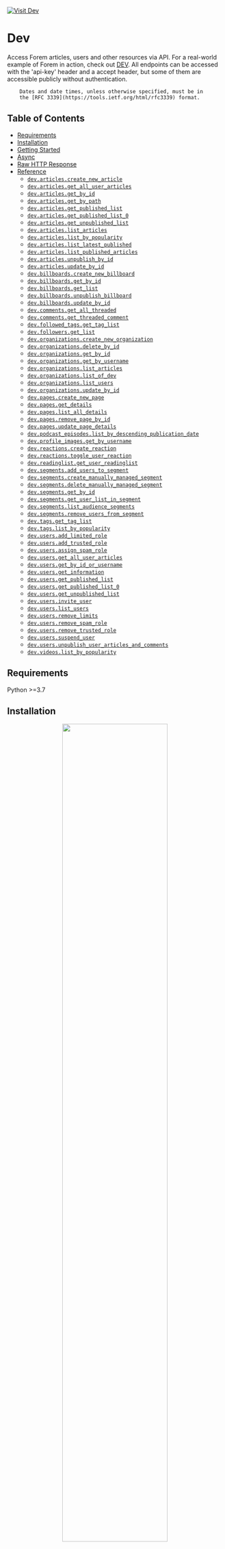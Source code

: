 <div align="left">

[![Visit Dev](./header.png)](https://dev.to)

# Dev<a id="dev"></a>

Access Forem articles, users and other resources via API.
        For a real-world example of Forem in action, check out [DEV](https://www.dev.to).
        All endpoints can be accessed with the 'api-key' header and a accept header, but
        some of them are accessible publicly without authentication.

        Dates and date times, unless otherwise specified, must be in
        the [RFC 3339](https://tools.ietf.org/html/rfc3339) format.


</div>

## Table of Contents<a id="table-of-contents"></a>

<!-- toc -->

- [Requirements](#requirements)
- [Installation](#installation)
- [Getting Started](#getting-started)
- [Async](#async)
- [Raw HTTP Response](#raw-http-response)
- [Reference](#reference)
  * [`dev.articles.create_new_article`](#devarticlescreate_new_article)
  * [`dev.articles.get_all_user_articles`](#devarticlesget_all_user_articles)
  * [`dev.articles.get_by_id`](#devarticlesget_by_id)
  * [`dev.articles.get_by_path`](#devarticlesget_by_path)
  * [`dev.articles.get_published_list`](#devarticlesget_published_list)
  * [`dev.articles.get_published_list_0`](#devarticlesget_published_list_0)
  * [`dev.articles.get_unpublished_list`](#devarticlesget_unpublished_list)
  * [`dev.articles.list_articles`](#devarticleslist_articles)
  * [`dev.articles.list_by_popularity`](#devarticleslist_by_popularity)
  * [`dev.articles.list_latest_published`](#devarticleslist_latest_published)
  * [`dev.articles.list_published_articles`](#devarticleslist_published_articles)
  * [`dev.articles.unpublish_by_id`](#devarticlesunpublish_by_id)
  * [`dev.articles.update_by_id`](#devarticlesupdate_by_id)
  * [`dev.billboards.create_new_billboard`](#devbillboardscreate_new_billboard)
  * [`dev.billboards.get_by_id`](#devbillboardsget_by_id)
  * [`dev.billboards.get_list`](#devbillboardsget_list)
  * [`dev.billboards.unpublish_billboard`](#devbillboardsunpublish_billboard)
  * [`dev.billboards.update_by_id`](#devbillboardsupdate_by_id)
  * [`dev.comments.get_all_threaded`](#devcommentsget_all_threaded)
  * [`dev.comments.get_threaded_comment`](#devcommentsget_threaded_comment)
  * [`dev.followed_tags.get_tag_list`](#devfollowed_tagsget_tag_list)
  * [`dev.followers.get_list`](#devfollowersget_list)
  * [`dev.organizations.create_new_organization`](#devorganizationscreate_new_organization)
  * [`dev.organizations.delete_by_id`](#devorganizationsdelete_by_id)
  * [`dev.organizations.get_by_id`](#devorganizationsget_by_id)
  * [`dev.organizations.get_by_username`](#devorganizationsget_by_username)
  * [`dev.organizations.list_articles`](#devorganizationslist_articles)
  * [`dev.organizations.list_of_dev`](#devorganizationslist_of_dev)
  * [`dev.organizations.list_users`](#devorganizationslist_users)
  * [`dev.organizations.update_by_id`](#devorganizationsupdate_by_id)
  * [`dev.pages.create_new_page`](#devpagescreate_new_page)
  * [`dev.pages.get_details`](#devpagesget_details)
  * [`dev.pages.list_all_details`](#devpageslist_all_details)
  * [`dev.pages.remove_page_by_id`](#devpagesremove_page_by_id)
  * [`dev.pages.update_page_details`](#devpagesupdate_page_details)
  * [`dev.podcast_episodes.list_by_descending_publication_date`](#devpodcast_episodeslist_by_descending_publication_date)
  * [`dev.profile_images.get_by_username`](#devprofile_imagesget_by_username)
  * [`dev.reactions.create_reaction`](#devreactionscreate_reaction)
  * [`dev.reactions.toggle_user_reaction`](#devreactionstoggle_user_reaction)
  * [`dev.readinglist.get_user_readinglist`](#devreadinglistget_user_readinglist)
  * [`dev.segments.add_users_to_segment`](#devsegmentsadd_users_to_segment)
  * [`dev.segments.create_manually_managed_segment`](#devsegmentscreate_manually_managed_segment)
  * [`dev.segments.delete_manually_managed_segment`](#devsegmentsdelete_manually_managed_segment)
  * [`dev.segments.get_by_id`](#devsegmentsget_by_id)
  * [`dev.segments.get_user_list_in_segment`](#devsegmentsget_user_list_in_segment)
  * [`dev.segments.list_audience_segments`](#devsegmentslist_audience_segments)
  * [`dev.segments.remove_users_from_segment`](#devsegmentsremove_users_from_segment)
  * [`dev.tags.get_tag_list`](#devtagsget_tag_list)
  * [`dev.tags.list_by_popularity`](#devtagslist_by_popularity)
  * [`dev.users.add_limited_role`](#devusersadd_limited_role)
  * [`dev.users.add_trusted_role`](#devusersadd_trusted_role)
  * [`dev.users.assign_spam_role`](#devusersassign_spam_role)
  * [`dev.users.get_all_user_articles`](#devusersget_all_user_articles)
  * [`dev.users.get_by_id_or_username`](#devusersget_by_id_or_username)
  * [`dev.users.get_information`](#devusersget_information)
  * [`dev.users.get_published_list`](#devusersget_published_list)
  * [`dev.users.get_published_list_0`](#devusersget_published_list_0)
  * [`dev.users.get_unpublished_list`](#devusersget_unpublished_list)
  * [`dev.users.invite_user`](#devusersinvite_user)
  * [`dev.users.list_users`](#devuserslist_users)
  * [`dev.users.remove_limits`](#devusersremove_limits)
  * [`dev.users.remove_spam_role`](#devusersremove_spam_role)
  * [`dev.users.remove_trusted_role`](#devusersremove_trusted_role)
  * [`dev.users.suspend_user`](#devuserssuspend_user)
  * [`dev.users.unpublish_user_articles_and_comments`](#devusersunpublish_user_articles_and_comments)
  * [`dev.videos.list_by_popularity`](#devvideoslist_by_popularity)

<!-- tocstop -->

## Requirements<a id="requirements"></a>

Python >=3.7

## Installation<a id="installation"></a>
<div align="center">
  <a href="https://konfigthis.com/sdk-sign-up?company=DEV&language=Python">
    <img src="https://raw.githubusercontent.com/konfig-dev/brand-assets/HEAD/cta-images/python-cta.png" width="70%">
  </a>
</div>

## Getting Started<a id="getting-started"></a>

```python
from pprint import pprint
from dev_python_sdk import Dev, ApiException

dev = Dev(
    api_key="YOUR_API_KEY",
)

try:
    # Publish article
    create_new_article_response = dev.articles.create_new_article(
        article={
            "published": False,
        },
    )
    print(create_new_article_response)
except ApiException as e:
    print("Exception when calling ArticlesApi.create_new_article: %s\n" % e)
    pprint(e.body)
    if e.status == 422:
        pprint(e.body["error"])
        pprint(e.body["status"])
    if e.status == 401:
        pprint(e.body["error"])
        pprint(e.body["status"])
    pprint(e.headers)
    pprint(e.status)
    pprint(e.reason)
    pprint(e.round_trip_time)
```

## Async<a id="async"></a>

`async` support is available by prepending `a` to any method.

```python
import asyncio
from pprint import pprint
from dev_python_sdk import Dev, ApiException

dev = Dev(
    api_key="YOUR_API_KEY",
)


async def main():
    try:
        # Publish article
        create_new_article_response = await dev.articles.acreate_new_article(
            article={
                "published": False,
            },
        )
        print(create_new_article_response)
    except ApiException as e:
        print("Exception when calling ArticlesApi.create_new_article: %s\n" % e)
        pprint(e.body)
        if e.status == 422:
            pprint(e.body["error"])
            pprint(e.body["status"])
        if e.status == 401:
            pprint(e.body["error"])
            pprint(e.body["status"])
        pprint(e.headers)
        pprint(e.status)
        pprint(e.reason)
        pprint(e.round_trip_time)


asyncio.run(main())
```

## Raw HTTP Response<a id="raw-http-response"></a>

To access raw HTTP response values, use the `.raw` namespace.

```python
from pprint import pprint
from dev_python_sdk import Dev, ApiException

dev = Dev(
    api_key="YOUR_API_KEY",
)

try:
    # Publish article
    create_new_article_response = dev.articles.raw.create_new_article(
        article={
            "published": False,
        },
    )
    pprint(create_new_article_response.body)
    pprint(create_new_article_response.body["tags"])
    pprint(create_new_article_response.body["title"])
    pprint(create_new_article_response.body["description"])
    pprint(create_new_article_response.body["type_of"])
    pprint(create_new_article_response.body["id"])
    pprint(create_new_article_response.body["readable_publish_date"])
    pprint(create_new_article_response.body["slug"])
    pprint(create_new_article_response.body["path"])
    pprint(create_new_article_response.body["url"])
    pprint(create_new_article_response.body["comments_count"])
    pprint(create_new_article_response.body["public_reactions_count"])
    pprint(create_new_article_response.body["collection_id"])
    pprint(create_new_article_response.body["published_timestamp"])
    pprint(create_new_article_response.body["positive_reactions_count"])
    pprint(create_new_article_response.body["cover_image"])
    pprint(create_new_article_response.body["social_image"])
    pprint(create_new_article_response.body["canonical_url"])
    pprint(create_new_article_response.body["created_at"])
    pprint(create_new_article_response.body["edited_at"])
    pprint(create_new_article_response.body["crossposted_at"])
    pprint(create_new_article_response.body["published_at"])
    pprint(create_new_article_response.body["last_comment_at"])
    pprint(create_new_article_response.body["reading_time_minutes"])
    pprint(create_new_article_response.body["tag_list"])
    pprint(create_new_article_response.body["body_html"])
    pprint(create_new_article_response.body["body_markdown"])
    pprint(create_new_article_response.body["user"])
    pprint(create_new_article_response.headers)
    pprint(create_new_article_response.status)
    pprint(create_new_article_response.round_trip_time)
except ApiException as e:
    print("Exception when calling ArticlesApi.create_new_article: %s\n" % e)
    pprint(e.body)
    if e.status == 422:
        pprint(e.body["error"])
        pprint(e.body["status"])
    if e.status == 401:
        pprint(e.body["error"])
        pprint(e.body["status"])
    pprint(e.headers)
    pprint(e.status)
    pprint(e.reason)
    pprint(e.round_trip_time)
```


## Reference<a id="reference"></a>
### `dev.articles.create_new_article`<a id="devarticlescreate_new_article"></a>

This endpoint allows the client to create a new article.

"Articles" are all the posts that users create on DEV that typically show up in the feed. They can be a blog post, a discussion question, a help thread etc. but is referred to as article within the code.

#### 🛠️ Usage<a id="🛠️-usage"></a>

```python
create_new_article_response = dev.articles.create_new_article(
    article={
        "published": False,
    },
)
```

#### ⚙️ Parameters<a id="⚙️-parameters"></a>

##### article: [`ArticleArticle`](./dev_python_sdk/type/article_article.py)<a id="article-articlearticledev_python_sdktypearticle_articlepy"></a>


#### ⚙️ Request Body<a id="⚙️-request-body"></a>

[`Article`](./dev_python_sdk/type/article.py)
#### 🔄 Return<a id="🔄-return"></a>

[`ArticlesCreateNewArticleResponse`](./dev_python_sdk/pydantic/articles_create_new_article_response.py)

#### 🌐 Endpoint<a id="🌐-endpoint"></a>

`/api/articles` `post`

[🔙 **Back to Table of Contents**](#table-of-contents)

---

### `dev.articles.get_all_user_articles`<a id="devarticlesget_all_user_articles"></a>

This endpoint allows the client to retrieve a list of all articles on behalf of an authenticated user.

"Articles" are all the posts that users create on DEV that typically show up in the feed. They can be a blog post, a discussion question, a help thread etc. but is referred to as article within the code.

It will return both published and unpublished articles with pagination.

Unpublished articles will be at the top of the list in reverse chronological creation order. Published articles will follow in reverse chronological publication order.

By default a page will contain 30 articles.

#### 🛠️ Usage<a id="🛠️-usage"></a>

```python
get_all_user_articles_response = dev.articles.get_all_user_articles(
    page=1,
    per_page=30,
)
```

#### ⚙️ Parameters<a id="⚙️-parameters"></a>

##### page: `int`<a id="page-int"></a>

Pagination page

##### per_page: `int`<a id="per_page-int"></a>

Page size (the number of items to return per page). The default maximum value can be overridden by \"API_PER_PAGE_MAX\" environment variable.

#### 🔄 Return<a id="🔄-return"></a>

[`ArticlesGetAllUserArticlesResponse`](./dev_python_sdk/pydantic/articles_get_all_user_articles_response.py)

#### 🌐 Endpoint<a id="🌐-endpoint"></a>

`/api/articles/me/all` `get`

[🔙 **Back to Table of Contents**](#table-of-contents)

---

### `dev.articles.get_by_id`<a id="devarticlesget_by_id"></a>

This endpoint allows the client to retrieve a single published article given its `id`.

#### 🛠️ Usage<a id="🛠️-usage"></a>

```python
get_by_id_response = dev.articles.get_by_id(
    id=1,
)
```

#### ⚙️ Parameters<a id="⚙️-parameters"></a>

##### id: `int`<a id="id-int"></a>

#### 🔄 Return<a id="🔄-return"></a>

[`ArticlesGetByIdResponse`](./dev_python_sdk/pydantic/articles_get_by_id_response.py)

#### 🌐 Endpoint<a id="🌐-endpoint"></a>

`/api/articles/{id}` `get`

[🔙 **Back to Table of Contents**](#table-of-contents)

---

### `dev.articles.get_by_path`<a id="devarticlesget_by_path"></a>

This endpoint allows the client to retrieve a single published article given its `path`.

#### 🛠️ Usage<a id="🛠️-usage"></a>

```python
get_by_path_response = dev.articles.get_by_path(
    username="username_example",
    slug="slug_example",
)
```

#### ⚙️ Parameters<a id="⚙️-parameters"></a>

##### username: `str`<a id="username-str"></a>

##### slug: `str`<a id="slug-str"></a>

#### 🔄 Return<a id="🔄-return"></a>

[`ArticlesGetByPathResponse`](./dev_python_sdk/pydantic/articles_get_by_path_response.py)

#### 🌐 Endpoint<a id="🌐-endpoint"></a>

`/api/articles/{username}/{slug}` `get`

[🔙 **Back to Table of Contents**](#table-of-contents)

---

### `dev.articles.get_published_list`<a id="devarticlesget_published_list"></a>

This endpoint allows the client to retrieve a list of published articles on behalf of an authenticated user.

"Articles" are all the posts that users create on DEV that typically show up in the feed. They can be a blog post, a discussion question, a help thread etc. but is referred to as article within the code.

Published articles will be in reverse chronological publication order.

It will return published articles with pagination. By default a page will contain 30 articles.

#### 🛠️ Usage<a id="🛠️-usage"></a>

```python
get_published_list_response = dev.articles.get_published_list(
    page=1,
    per_page=30,
)
```

#### ⚙️ Parameters<a id="⚙️-parameters"></a>

##### page: `int`<a id="page-int"></a>

Pagination page

##### per_page: `int`<a id="per_page-int"></a>

Page size (the number of items to return per page). The default maximum value can be overridden by \"API_PER_PAGE_MAX\" environment variable.

#### 🔄 Return<a id="🔄-return"></a>

[`ArticlesGetPublishedListResponse`](./dev_python_sdk/pydantic/articles_get_published_list_response.py)

#### 🌐 Endpoint<a id="🌐-endpoint"></a>

`/api/articles/me` `get`

[🔙 **Back to Table of Contents**](#table-of-contents)

---

### `dev.articles.get_published_list_0`<a id="devarticlesget_published_list_0"></a>

This endpoint allows the client to retrieve a list of published articles on behalf of an authenticated user.

"Articles" are all the posts that users create on DEV that typically show up in the feed. They can be a blog post, a discussion question, a help thread etc. but is referred to as article within the code.

Published articles will be in reverse chronological publication order.

It will return published articles with pagination. By default a page will contain 30 articles.

#### 🛠️ Usage<a id="🛠️-usage"></a>

```python
get_published_list_0_response = dev.articles.get_published_list_0(
    page=1,
    per_page=30,
)
```

#### ⚙️ Parameters<a id="⚙️-parameters"></a>

##### page: `int`<a id="page-int"></a>

Pagination page

##### per_page: `int`<a id="per_page-int"></a>

Page size (the number of items to return per page). The default maximum value can be overridden by \"API_PER_PAGE_MAX\" environment variable.

#### 🔄 Return<a id="🔄-return"></a>

[`ArticlesGetPublishedList200Response`](./dev_python_sdk/pydantic/articles_get_published_list200_response.py)

#### 🌐 Endpoint<a id="🌐-endpoint"></a>

`/api/articles/me/published` `get`

[🔙 **Back to Table of Contents**](#table-of-contents)

---

### `dev.articles.get_unpublished_list`<a id="devarticlesget_unpublished_list"></a>

This endpoint allows the client to retrieve a list of unpublished articles on behalf of an authenticated user.

"Articles" are all the posts that users create on DEV that typically show up in the feed. They can be a blog post, a discussion question, a help thread etc. but is referred to as article within the code.

Unpublished articles will be in reverse chronological creation order.

It will return unpublished articles with pagination. By default a page will contain 30 articles.

#### 🛠️ Usage<a id="🛠️-usage"></a>

```python
get_unpublished_list_response = dev.articles.get_unpublished_list(
    page=1,
    per_page=30,
)
```

#### ⚙️ Parameters<a id="⚙️-parameters"></a>

##### page: `int`<a id="page-int"></a>

Pagination page

##### per_page: `int`<a id="per_page-int"></a>

Page size (the number of items to return per page). The default maximum value can be overridden by \"API_PER_PAGE_MAX\" environment variable.

#### 🔄 Return<a id="🔄-return"></a>

[`ArticlesGetUnpublishedListResponse`](./dev_python_sdk/pydantic/articles_get_unpublished_list_response.py)

#### 🌐 Endpoint<a id="🌐-endpoint"></a>

`/api/articles/me/unpublished` `get`

[🔙 **Back to Table of Contents**](#table-of-contents)

---

### `dev.articles.list_articles`<a id="devarticleslist_articles"></a>

This endpoint allows the client to retrieve a list of Articles belonging to the organization

It supports pagination, each page will contain `30` users by default.

#### 🛠️ Usage<a id="🛠️-usage"></a>

```python
list_articles_response = dev.articles.list_articles(
    organization_id_or_username="organization_id_or_username_example",
    page=1,
    per_page=30,
)
```

#### ⚙️ Parameters<a id="⚙️-parameters"></a>

##### organization_id_or_username: `str`<a id="organization_id_or_username-str"></a>

##### page: `int`<a id="page-int"></a>

Pagination page

##### per_page: `int`<a id="per_page-int"></a>

Page size (the number of items to return per page). The default maximum value can be overridden by \"API_PER_PAGE_MAX\" environment variable.

#### 🔄 Return<a id="🔄-return"></a>

[`OrganizationsListArticlesResponse`](./dev_python_sdk/pydantic/organizations_list_articles_response.py)

#### 🌐 Endpoint<a id="🌐-endpoint"></a>

`/api/organizations/{organization_id_or_username}/articles` `get`

[🔙 **Back to Table of Contents**](#table-of-contents)

---

### `dev.articles.list_by_popularity`<a id="devarticleslist_by_popularity"></a>

This endpoint allows the client to retrieve a list of articles that are uploaded with a video.

It will only return published video articles ordered by descending popularity.

It supports pagination, each page will contain 24 articles by default.

#### 🛠️ Usage<a id="🛠️-usage"></a>

```python
list_by_popularity_response = dev.articles.list_by_popularity(
    page=1,
    per_page=24,
)
```

#### ⚙️ Parameters<a id="⚙️-parameters"></a>

##### page: `int`<a id="page-int"></a>

Pagination page

##### per_page: `int`<a id="per_page-int"></a>

Page size (the number of items to return per page). The default maximum value can be overridden by \"API_PER_PAGE_MAX\" environment variable.

#### 🔄 Return<a id="🔄-return"></a>

[`VideosListByPopularityResponse`](./dev_python_sdk/pydantic/videos_list_by_popularity_response.py)

#### 🌐 Endpoint<a id="🌐-endpoint"></a>

`/api/videos` `get`

[🔙 **Back to Table of Contents**](#table-of-contents)

---

### `dev.articles.list_latest_published`<a id="devarticleslist_latest_published"></a>

This endpoint allows the client to retrieve a list of articles. ordered by descending publish date.

It supports pagination, each page will contain 30 articles by default.

#### 🛠️ Usage<a id="🛠️-usage"></a>

```python
list_latest_published_response = dev.articles.list_latest_published(
    page=1,
    per_page=30,
)
```

#### ⚙️ Parameters<a id="⚙️-parameters"></a>

##### page: `int`<a id="page-int"></a>

Pagination page

##### per_page: `int`<a id="per_page-int"></a>

Page size (the number of items to return per page). The default maximum value can be overridden by \"API_PER_PAGE_MAX\" environment variable.

#### 🔄 Return<a id="🔄-return"></a>

[`ArticlesListLatestPublishedResponse`](./dev_python_sdk/pydantic/articles_list_latest_published_response.py)

#### 🌐 Endpoint<a id="🌐-endpoint"></a>

`/api/articles/latest` `get`

[🔙 **Back to Table of Contents**](#table-of-contents)

---

### `dev.articles.list_published_articles`<a id="devarticleslist_published_articles"></a>

This endpoint allows the client to retrieve a list of articles.

"Articles" are all the posts that users create on DEV that typically
show up in the feed. They can be a blog post, a discussion question,
a help thread etc. but is referred to as article within the code.

By default it will return featured, published articles ordered
by descending popularity.

It supports pagination, each page will contain `30` articles by default.

#### 🛠️ Usage<a id="🛠️-usage"></a>

```python
list_published_articles_response = dev.articles.list_published_articles(
    page=1,
    per_page=30,
    tag="discuss",
    tags="javascript, css",
    tags_exclude="node, java",
    username="ben",
    state="fresh",
    top=2,
    collection_id=99,
)
```

#### ⚙️ Parameters<a id="⚙️-parameters"></a>

##### page: `int`<a id="page-int"></a>

Pagination page

##### per_page: `int`<a id="per_page-int"></a>

Page size (the number of items to return per page). The default maximum value can be overridden by \"API_PER_PAGE_MAX\" environment variable.

##### tag: `str`<a id="tag-str"></a>

Using this parameter will retrieve articles that contain the requested tag. Articles will be ordered by descending popularity.This parameter can be used in conjuction with `top`.

##### tags: `str`<a id="tags-str"></a>

Using this parameter will retrieve articles with any of the comma-separated tags. Articles will be ordered by descending popularity.

##### tags_exclude: `str`<a id="tags_exclude-str"></a>

Using this parameter will retrieve articles that do _not_ contain _any_ of comma-separated tags. Articles will be ordered by descending popularity.

##### username: `str`<a id="username-str"></a>

Using this parameter will retrieve articles belonging             to a User or Organization ordered by descending publication date.             If `state=all` the number of items returned will be `1000` instead of the default `30`.             This parameter can be used in conjuction with `state`.

##### state: `str`<a id="state-str"></a>

Using this parameter will allow the client to check which articles are fresh or rising.             If `state=fresh` the server will return fresh articles.             If `state=rising` the server will return rising articles.             This param can be used in conjuction with `username`, only if set to `all`.

##### top: `int`<a id="top-int"></a>

Using this parameter will allow the client to return the most popular articles in the last `N` days. `top` indicates the number of days since publication of the articles returned. This param can be used in conjuction with `tag`.

##### collection_id: `int`<a id="collection_id-int"></a>

Adding this will allow the client to return the list of articles belonging to the requested collection, ordered by ascending publication date.

#### 🔄 Return<a id="🔄-return"></a>

[`ArticlesListPublishedArticlesResponse`](./dev_python_sdk/pydantic/articles_list_published_articles_response.py)

#### 🌐 Endpoint<a id="🌐-endpoint"></a>

`/api/articles` `get`

[🔙 **Back to Table of Contents**](#table-of-contents)

---

### `dev.articles.unpublish_by_id`<a id="devarticlesunpublish_by_id"></a>

This endpoint allows the client to unpublish an article.

The user associated with the API key must have any 'admin' or 'moderator' role.

The article will be unpublished and will no longer be visible to the public. It will remain
in the database and will set back to draft status on the author's posts dashboard. Any
notifications associated with the article will be deleted. Any comments on the article
will remain.

#### 🛠️ Usage<a id="🛠️-usage"></a>

```python
dev.articles.unpublish_by_id(
    id=1,
    note="Admin requested unpublishing all articles via API",
)
```

#### ⚙️ Parameters<a id="⚙️-parameters"></a>

##### id: `int`<a id="id-int"></a>

The ID of the article to unpublish.

##### note: `str`<a id="note-str"></a>

Content for the note that's created along with unpublishing

#### 🌐 Endpoint<a id="🌐-endpoint"></a>

`/api/articles/{id}/unpublish` `put`

[🔙 **Back to Table of Contents**](#table-of-contents)

---

### `dev.articles.update_by_id`<a id="devarticlesupdate_by_id"></a>

This endpoint allows the client to update an existing article.

"Articles" are all the posts that users create on DEV that typically show up in the feed. They can be a blog post, a discussion question, a help thread etc. but is referred to as article within the code.

#### 🛠️ Usage<a id="🛠️-usage"></a>

```python
update_by_id_response = dev.articles.update_by_id(
    id=123,
    article={
        "published": False,
    },
)
```

#### ⚙️ Parameters<a id="⚙️-parameters"></a>

##### id: `int`<a id="id-int"></a>

The ID of the user to unpublish.

##### article: [`ArticleArticle`](./dev_python_sdk/type/article_article.py)<a id="article-articlearticledev_python_sdktypearticle_articlepy"></a>


#### ⚙️ Request Body<a id="⚙️-request-body"></a>

[`Article`](./dev_python_sdk/type/article.py)
#### 🔄 Return<a id="🔄-return"></a>

[`ArticlesUpdateByIdResponse`](./dev_python_sdk/pydantic/articles_update_by_id_response.py)

#### 🌐 Endpoint<a id="🌐-endpoint"></a>

`/api/articles/{id}` `put`

[🔙 **Back to Table of Contents**](#table-of-contents)

---

### `dev.billboards.create_new_billboard`<a id="devbillboardscreate_new_billboard"></a>

This endpoint allows the client to create a new billboard.

#### 🛠️ Usage<a id="🛠️-usage"></a>

```python
create_new_billboard_response = dev.billboards.create_new_billboard(
    body=[
        {
            "name": "name_example",
            "body_markdown": "body_markdown_example",
            "placement_area": "sidebar_left",
            "audience_segment_type": "manual",
            "display_to": "all",
            "type_of": "in_house",
        }
    ],
)
```

#### ⚙️ Request Body<a id="⚙️-request-body"></a>

[`BillboardsCreateNewBillboardRequest`](./dev_python_sdk/type/billboards_create_new_billboard_request.py)
#### 🔄 Return<a id="🔄-return"></a>

[`BillboardsCreateNewBillboardResponse`](./dev_python_sdk/pydantic/billboards_create_new_billboard_response.py)

#### 🌐 Endpoint<a id="🌐-endpoint"></a>

`/api/billboards` `post`

[🔙 **Back to Table of Contents**](#table-of-contents)

---

### `dev.billboards.get_by_id`<a id="devbillboardsget_by_id"></a>

This endpoint allows the client to retrieve a single billboard, via its id.

#### 🛠️ Usage<a id="🛠️-usage"></a>

```python
get_by_id_response = dev.billboards.get_by_id(
    id=123,
)
```

#### ⚙️ Parameters<a id="⚙️-parameters"></a>

##### id: `int`<a id="id-int"></a>

The ID of the billboard.

#### 🔄 Return<a id="🔄-return"></a>

[`BillboardsGetByIdResponse`](./dev_python_sdk/pydantic/billboards_get_by_id_response.py)

#### 🌐 Endpoint<a id="🌐-endpoint"></a>

`/api/billboards/{id}` `get`

[🔙 **Back to Table of Contents**](#table-of-contents)

---

### `dev.billboards.get_list`<a id="devbillboardsget_list"></a>

This endpoint allows the client to retrieve a list of all billboards.

#### 🛠️ Usage<a id="🛠️-usage"></a>

```python
get_list_response = dev.billboards.get_list()
```

#### 🔄 Return<a id="🔄-return"></a>

[`BillboardsGetListResponse`](./dev_python_sdk/pydantic/billboards_get_list_response.py)

#### 🌐 Endpoint<a id="🌐-endpoint"></a>

`/api/billboards` `get`

[🔙 **Back to Table of Contents**](#table-of-contents)

---

### `dev.billboards.unpublish_billboard`<a id="devbillboardsunpublish_billboard"></a>

This endpoint allows the client to remove a billboard from rotation by un-publishing it.

#### 🛠️ Usage<a id="🛠️-usage"></a>

```python
dev.billboards.unpublish_billboard(
    id=123,
)
```

#### ⚙️ Parameters<a id="⚙️-parameters"></a>

##### id: `int`<a id="id-int"></a>

The ID of the billboard to unpublish.

#### 🌐 Endpoint<a id="🌐-endpoint"></a>

`/api/billboards/{id}/unpublish` `put`

[🔙 **Back to Table of Contents**](#table-of-contents)

---

### `dev.billboards.update_by_id`<a id="devbillboardsupdate_by_id"></a>

This endpoint allows the client to update the attributes of a single billboard, via its id.

#### 🛠️ Usage<a id="🛠️-usage"></a>

```python
update_by_id_response = dev.billboards.update_by_id(
    body=[
        {
            "name": "name_example",
            "body_markdown": "body_markdown_example",
            "placement_area": "sidebar_left",
            "audience_segment_type": "manual",
            "display_to": "all",
            "type_of": "in_house",
        }
    ],
    id=123,
)
```

#### ⚙️ Parameters<a id="⚙️-parameters"></a>

##### id: `int`<a id="id-int"></a>

The ID of the billboard.

#### ⚙️ Request Body<a id="⚙️-request-body"></a>

[`BillboardsUpdateByIdRequest`](./dev_python_sdk/type/billboards_update_by_id_request.py)
#### 🔄 Return<a id="🔄-return"></a>

[`BillboardsUpdateByIdResponse`](./dev_python_sdk/pydantic/billboards_update_by_id_response.py)

#### 🌐 Endpoint<a id="🌐-endpoint"></a>

`/api/billboards/{id}` `put`

[🔙 **Back to Table of Contents**](#table-of-contents)

---

### `dev.comments.get_all_threaded`<a id="devcommentsget_all_threaded"></a>

This endpoint allows the client to retrieve all comments belonging to an article or podcast episode as threaded conversations.

It will return the all top level comments with their nested comments as threads. See the format specification for further details.

It supports pagination, each page will contain `50` top level comments (and as many child comments they have) by default.

If the page parameter is not passed, all comments of an article or podcast will be returned.


#### 🛠️ Usage<a id="🛠️-usage"></a>

```python
get_all_threaded_response = dev.comments.get_all_threaded(
    per_page=30,
    a_id="321",
    p_id="321",
    page=1,
)
```

#### ⚙️ Parameters<a id="⚙️-parameters"></a>

##### per_page: `int`<a id="per_page-int"></a>

Page size (the number of items to return per page). The default maximum value can be overridden by \"API_PER_PAGE_MAX\" environment variable.

##### a_id: `str`<a id="a_id-str"></a>

Article identifier.

##### p_id: `str`<a id="p_id-str"></a>

Podcast Episode identifier.

##### page: `int`<a id="page-int"></a>

Pagination page

#### 🔄 Return<a id="🔄-return"></a>

[`CommentsGetAllThreadedResponse`](./dev_python_sdk/pydantic/comments_get_all_threaded_response.py)

#### 🌐 Endpoint<a id="🌐-endpoint"></a>

`/api/comments` `get`

[🔙 **Back to Table of Contents**](#table-of-contents)

---

### `dev.comments.get_threaded_comment`<a id="devcommentsget_threaded_comment"></a>

This endpoint allows the client to retrieve a comment as well as his descendants comments.

  It will return the required comment (the root) with its nested descendants as a thread.

  See the format specification for further details.

#### 🛠️ Usage<a id="🛠️-usage"></a>

```python
get_threaded_comment_response = dev.comments.get_threaded_comment(
    id=321,
)
```

#### ⚙️ Parameters<a id="⚙️-parameters"></a>

##### id: `int`<a id="id-int"></a>

Comment identifier.

#### 🔄 Return<a id="🔄-return"></a>

[`CommentsGetThreadedCommentResponse`](./dev_python_sdk/pydantic/comments_get_threaded_comment_response.py)

#### 🌐 Endpoint<a id="🌐-endpoint"></a>

`/api/comments/{id}` `get`

[🔙 **Back to Table of Contents**](#table-of-contents)

---

### `dev.followed_tags.get_tag_list`<a id="devfollowed_tagsget_tag_list"></a>

This endpoint allows the client to retrieve a list of the tags they follow.

#### 🛠️ Usage<a id="🛠️-usage"></a>

```python
get_tag_list_response = dev.followed_tags.get_tag_list()
```

#### 🔄 Return<a id="🔄-return"></a>

[`FollowedtagsGetTagListResponse`](./dev_python_sdk/pydantic/followedtags_get_tag_list_response.py)

#### 🌐 Endpoint<a id="🌐-endpoint"></a>

`/api/follows/tags` `get`

[🔙 **Back to Table of Contents**](#table-of-contents)

---

### `dev.followers.get_list`<a id="devfollowersget_list"></a>

This endpoint allows the client to retrieve a list of the followers they have.
        "Followers" are users that are following other users on the website.
        It supports pagination, each page will contain 80 followers by default.

#### 🛠️ Usage<a id="🛠️-usage"></a>

```python
get_list_response = dev.followers.get_list(
    page=1,
    per_page=30,
    sort="created_at",
)
```

#### ⚙️ Parameters<a id="⚙️-parameters"></a>

##### page: `int`<a id="page-int"></a>

Pagination page

##### per_page: `int`<a id="per_page-int"></a>

Page size (the number of items to return per page). The default maximum value can be overridden by \"API_PER_PAGE_MAX\" environment variable.

##### sort: `str`<a id="sort-str"></a>

Default is 'created_at'. Specifies the sort order for the created_at param of the follow                                 relationship. To sort by newest followers first (descending order) specify                                 ?sort=-created_at.

#### 🔄 Return<a id="🔄-return"></a>

[`FollowersGetListResponse`](./dev_python_sdk/pydantic/followers_get_list_response.py)

#### 🌐 Endpoint<a id="🌐-endpoint"></a>

`/api/followers/users` `get`

[🔙 **Back to Table of Contents**](#table-of-contents)

---

### `dev.organizations.create_new_organization`<a id="devorganizationscreate_new_organization"></a>

This endpoint allows the client to create an organization with the provided parameters.
        It requires a token from a user with `admin` privileges.

#### 🛠️ Usage<a id="🛠️-usage"></a>

```python
create_new_organization_response = dev.organizations.create_new_organization(
    summary="string_example",
    type_of="string_example",
    username="string_example",
    name="string_example",
    twitter_username="string_example",
    github_username="string_example",
    url="string_example",
    location="string_example",
    joined_at="string_example",
    tech_stack="string_example",
    tag_line="string_example",
    story="string_example",
)
```

#### ⚙️ Parameters<a id="⚙️-parameters"></a>

##### summary: `str`<a id="summary-str"></a>

##### type_of: `str`<a id="type_of-str"></a>

##### username: `str`<a id="username-str"></a>

##### name: `str`<a id="name-str"></a>

##### twitter_username: `str`<a id="twitter_username-str"></a>

##### github_username: `str`<a id="github_username-str"></a>

##### url: `str`<a id="url-str"></a>

##### location: `str`<a id="location-str"></a>

##### joined_at: `str`<a id="joined_at-str"></a>

##### tech_stack: `str`<a id="tech_stack-str"></a>

##### tag_line: `Optional[str]`<a id="tag_line-optionalstr"></a>

##### story: `Optional[str]`<a id="story-optionalstr"></a>

#### ⚙️ Request Body<a id="⚙️-request-body"></a>

[`Organization`](./dev_python_sdk/type/organization.py)
#### 🔄 Return<a id="🔄-return"></a>

[`OrganizationsCreateNewOrganizationResponse`](./dev_python_sdk/pydantic/organizations_create_new_organization_response.py)

#### 🌐 Endpoint<a id="🌐-endpoint"></a>

`/api/organizations` `post`

[🔙 **Back to Table of Contents**](#table-of-contents)

---

### `dev.organizations.delete_by_id`<a id="devorganizationsdelete_by_id"></a>

This endpoint allows the client to delete a single organization, specified by id

#### 🛠️ Usage<a id="🛠️-usage"></a>

```python
delete_by_id_response = dev.organizations.delete_by_id(
    id=1,
)
```

#### ⚙️ Parameters<a id="⚙️-parameters"></a>

##### id: `int`<a id="id-int"></a>

The ID of the organization.

#### 🔄 Return<a id="🔄-return"></a>

[`OrganizationsDeleteByIdResponse`](./dev_python_sdk/pydantic/organizations_delete_by_id_response.py)

#### 🌐 Endpoint<a id="🌐-endpoint"></a>

`/api/organizations/{id}` `delete`

[🔙 **Back to Table of Contents**](#table-of-contents)

---

### `dev.organizations.get_by_id`<a id="devorganizationsget_by_id"></a>

This endpoint allows the client to retrieve a single organization by their id

#### 🛠️ Usage<a id="🛠️-usage"></a>

```python
get_by_id_response = dev.organizations.get_by_id(
    id=1,
)
```

#### ⚙️ Parameters<a id="⚙️-parameters"></a>

##### id: `int`<a id="id-int"></a>

#### 🔄 Return<a id="🔄-return"></a>

[`OrganizationsGetByIdResponse`](./dev_python_sdk/pydantic/organizations_get_by_id_response.py)

#### 🌐 Endpoint<a id="🌐-endpoint"></a>

`/api/organizations/{id}` `get`

[🔙 **Back to Table of Contents**](#table-of-contents)

---

### `dev.organizations.get_by_username`<a id="devorganizationsget_by_username"></a>

This endpoint allows the client to retrieve a single organization by their username

#### 🛠️ Usage<a id="🛠️-usage"></a>

```python
get_by_username_response = dev.organizations.get_by_username(
    username="username_example",
)
```

#### ⚙️ Parameters<a id="⚙️-parameters"></a>

##### username: `str`<a id="username-str"></a>

#### 🔄 Return<a id="🔄-return"></a>

[`OrganizationsGetByUsernameResponse`](./dev_python_sdk/pydantic/organizations_get_by_username_response.py)

#### 🌐 Endpoint<a id="🌐-endpoint"></a>

`/api/organizations/{username}` `get`

[🔙 **Back to Table of Contents**](#table-of-contents)

---

### `dev.organizations.list_articles`<a id="devorganizationslist_articles"></a>

This endpoint allows the client to retrieve a list of Articles belonging to the organization

It supports pagination, each page will contain `30` users by default.

#### 🛠️ Usage<a id="🛠️-usage"></a>

```python
list_articles_response = dev.organizations.list_articles(
    organization_id_or_username="organization_id_or_username_example",
    page=1,
    per_page=30,
)
```

#### ⚙️ Parameters<a id="⚙️-parameters"></a>

##### organization_id_or_username: `str`<a id="organization_id_or_username-str"></a>

##### page: `int`<a id="page-int"></a>

Pagination page

##### per_page: `int`<a id="per_page-int"></a>

Page size (the number of items to return per page). The default maximum value can be overridden by \"API_PER_PAGE_MAX\" environment variable.

#### 🔄 Return<a id="🔄-return"></a>

[`OrganizationsListArticlesResponse`](./dev_python_sdk/pydantic/organizations_list_articles_response.py)

#### 🌐 Endpoint<a id="🌐-endpoint"></a>

`/api/organizations/{organization_id_or_username}/articles` `get`

[🔙 **Back to Table of Contents**](#table-of-contents)

---

### `dev.organizations.list_of_dev`<a id="devorganizationslist_of_dev"></a>

This endpoint allows the client to retrieve a list of Dev organizations.

  It supports pagination, each page will contain 10 tags by default.

#### 🛠️ Usage<a id="🛠️-usage"></a>

```python
list_of_dev_response = dev.organizations.list_of_dev(
    page=1,
    per_page=10,
)
```

#### ⚙️ Parameters<a id="⚙️-parameters"></a>

##### page: `int`<a id="page-int"></a>

Pagination page

##### per_page: `int`<a id="per_page-int"></a>

Page size (the number of items to return per page). The default maximum value can be overridden by \"API_PER_PAGE_MAX\" environment variable.

#### 🔄 Return<a id="🔄-return"></a>

[`OrganizationsListOfDevResponse`](./dev_python_sdk/pydantic/organizations_list_of_dev_response.py)

#### 🌐 Endpoint<a id="🌐-endpoint"></a>

`/api/organizations` `get`

[🔙 **Back to Table of Contents**](#table-of-contents)

---

### `dev.organizations.list_users`<a id="devorganizationslist_users"></a>

This endpoint allows the client to retrieve a list of users belonging to the organization

It supports pagination, each page will contain `30` users by default.

#### 🛠️ Usage<a id="🛠️-usage"></a>

```python
list_users_response = dev.organizations.list_users(
    organization_id_or_username="organization_id_or_username_example",
    page=1,
    per_page=30,
)
```

#### ⚙️ Parameters<a id="⚙️-parameters"></a>

##### organization_id_or_username: `str`<a id="organization_id_or_username-str"></a>

##### page: `int`<a id="page-int"></a>

Pagination page

##### per_page: `int`<a id="per_page-int"></a>

Page size (the number of items to return per page). The default maximum value can be overridden by \"API_PER_PAGE_MAX\" environment variable.

#### 🔄 Return<a id="🔄-return"></a>

[`OrganizationsListUsersResponse`](./dev_python_sdk/pydantic/organizations_list_users_response.py)

#### 🌐 Endpoint<a id="🌐-endpoint"></a>

`/api/organizations/{organization_id_or_username}/users` `get`

[🔙 **Back to Table of Contents**](#table-of-contents)

---

### `dev.organizations.update_by_id`<a id="devorganizationsupdate_by_id"></a>

This endpoint allows the client to update an existing organization.

#### 🛠️ Usage<a id="🛠️-usage"></a>

```python
update_by_id_response = dev.organizations.update_by_id(
    id=123,
    summary="string_example",
    type_of="string_example",
    username="string_example",
    name="string_example",
    twitter_username="string_example",
    github_username="string_example",
    url="string_example",
    location="string_example",
    joined_at="string_example",
    tech_stack="string_example",
    tag_line="string_example",
    story="string_example",
)
```

#### ⚙️ Parameters<a id="⚙️-parameters"></a>

##### id: `int`<a id="id-int"></a>

The ID of the organization to update.

##### summary: `str`<a id="summary-str"></a>

##### type_of: `str`<a id="type_of-str"></a>

##### username: `str`<a id="username-str"></a>

##### name: `str`<a id="name-str"></a>

##### twitter_username: `str`<a id="twitter_username-str"></a>

##### github_username: `str`<a id="github_username-str"></a>

##### url: `str`<a id="url-str"></a>

##### location: `str`<a id="location-str"></a>

##### joined_at: `str`<a id="joined_at-str"></a>

##### tech_stack: `str`<a id="tech_stack-str"></a>

##### tag_line: `Optional[str]`<a id="tag_line-optionalstr"></a>

##### story: `Optional[str]`<a id="story-optionalstr"></a>

#### ⚙️ Request Body<a id="⚙️-request-body"></a>

[`Organization`](./dev_python_sdk/type/organization.py)
#### 🔄 Return<a id="🔄-return"></a>

[`OrganizationsUpdateByIdResponse`](./dev_python_sdk/pydantic/organizations_update_by_id_response.py)

#### 🌐 Endpoint<a id="🌐-endpoint"></a>

`/api/organizations/{id}` `put`

[🔙 **Back to Table of Contents**](#table-of-contents)

---

### `dev.pages.create_new_page`<a id="devpagescreate_new_page"></a>

This endpoint allows the client to create a new page.

#### 🛠️ Usage<a id="🛠️-usage"></a>

```python
create_new_page_response = dev.pages.create_new_page(
    title="string_example",
    description="string_example",
    slug="string_example",
    body_markdown="string_example",
    body_json="string_example",
    is_top_level_path=True,
    template="contained",
)
```

#### ⚙️ Parameters<a id="⚙️-parameters"></a>

##### title: `str`<a id="title-str"></a>

Title of the page

##### description: `str`<a id="description-str"></a>

For internal use, helps similar pages from one another

##### slug: `str`<a id="slug-str"></a>

Used to link to this page in URLs, must be unique and URL-safe

##### body_markdown: `str`<a id="body_markdown-str"></a>

The text (in markdown) of the ad (required)

##### body_json: `str`<a id="body_json-str"></a>

For JSON pages, the JSON body

##### is_top_level_path: `bool`<a id="is_top_level_path-bool"></a>

If true, the page is available at '/{slug}' instead of '/page/{slug}', use with caution

##### template: `str`<a id="template-str"></a>

Controls what kind of layout the page is rendered in

#### ⚙️ Request Body<a id="⚙️-request-body"></a>

[`PagesCreateNewPageRequest`](./dev_python_sdk/type/pages_create_new_page_request.py)
#### 🔄 Return<a id="🔄-return"></a>

[`PagesCreateNewPageResponse`](./dev_python_sdk/pydantic/pages_create_new_page_response.py)

#### 🌐 Endpoint<a id="🌐-endpoint"></a>

`/api/pages` `post`

[🔙 **Back to Table of Contents**](#table-of-contents)

---

### `dev.pages.get_details`<a id="devpagesget_details"></a>

This endpoint allows the client to retrieve details for a single Page object, specified by ID.

#### 🛠️ Usage<a id="🛠️-usage"></a>

```python
get_details_response = dev.pages.get_details(
    id=1,
)
```

#### ⚙️ Parameters<a id="⚙️-parameters"></a>

##### id: `int`<a id="id-int"></a>

The ID of the page.

#### 🔄 Return<a id="🔄-return"></a>

[`Page`](./dev_python_sdk/pydantic/page.py)

#### 🌐 Endpoint<a id="🌐-endpoint"></a>

`/api/pages/{id}` `get`

[🔙 **Back to Table of Contents**](#table-of-contents)

---

### `dev.pages.list_all_details`<a id="devpageslist_all_details"></a>

This endpoint allows the client to retrieve details for all Page objects.

#### 🛠️ Usage<a id="🛠️-usage"></a>

```python
list_all_details_response = dev.pages.list_all_details()
```

#### 🔄 Return<a id="🔄-return"></a>

[`PagesListAllDetailsResponse`](./dev_python_sdk/pydantic/pages_list_all_details_response.py)

#### 🌐 Endpoint<a id="🌐-endpoint"></a>

`/api/pages` `get`

[🔙 **Back to Table of Contents**](#table-of-contents)

---

### `dev.pages.remove_page_by_id`<a id="devpagesremove_page_by_id"></a>

This endpoint allows the client to delete a single Page object, specified by ID.

#### 🛠️ Usage<a id="🛠️-usage"></a>

```python
remove_page_by_id_response = dev.pages.remove_page_by_id(
    id=1,
)
```

#### ⚙️ Parameters<a id="⚙️-parameters"></a>

##### id: `int`<a id="id-int"></a>

The ID of the page.

#### 🔄 Return<a id="🔄-return"></a>

[`Page`](./dev_python_sdk/pydantic/page.py)

#### 🌐 Endpoint<a id="🌐-endpoint"></a>

`/api/pages/{id}` `delete`

[🔙 **Back to Table of Contents**](#table-of-contents)

---

### `dev.pages.update_page_details`<a id="devpagesupdate_page_details"></a>

This endpoint allows the client to retrieve details for a single Page object, specified by ID.

#### 🛠️ Usage<a id="🛠️-usage"></a>

```python
update_page_details_response = dev.pages.update_page_details(
    title="string_example",
    description="string_example",
    slug="string_example",
    template="contained",
    id=1,
    body_markdown="string_example",
    body_json="string_example",
    is_top_level_path=True,
    social_image={},
)
```

#### ⚙️ Parameters<a id="⚙️-parameters"></a>

##### title: `str`<a id="title-str"></a>

Title of the page

##### description: `str`<a id="description-str"></a>

For internal use, helps similar pages from one another

##### slug: `str`<a id="slug-str"></a>

Used to link to this page in URLs, must be unique and URL-safe

##### template: `str`<a id="template-str"></a>

Controls what kind of layout the page is rendered in

##### id: `int`<a id="id-int"></a>

The ID of the page.

##### body_markdown: `Optional[str]`<a id="body_markdown-optionalstr"></a>

The text (in markdown) of the ad (required)

##### body_json: `Optional[str]`<a id="body_json-optionalstr"></a>

For JSON pages, the JSON body

##### is_top_level_path: `bool`<a id="is_top_level_path-bool"></a>

If true, the page is available at '/{slug}' instead of '/page/{slug}', use with caution

##### social_image: `Optional[Dict[str, Union[bool, date, datetime, dict, float, int, list, str, None]]]`<a id="social_image-optionaldictstr-unionbool-date-datetime-dict-float-int-list-str-none"></a>

#### ⚙️ Request Body<a id="⚙️-request-body"></a>

[`Page`](./dev_python_sdk/type/page.py)
#### 🔄 Return<a id="🔄-return"></a>

[`Page`](./dev_python_sdk/pydantic/page.py)

#### 🌐 Endpoint<a id="🌐-endpoint"></a>

`/api/pages/{id}` `put`

[🔙 **Back to Table of Contents**](#table-of-contents)

---

### `dev.podcast_episodes.list_by_descending_publication_date`<a id="devpodcast_episodeslist_by_descending_publication_date"></a>

This endpoint allows the client to retrieve a list of podcast episodes.
        "Podcast episodes" are episodes belonging to podcasts.
        It will only return active (reachable) podcast episodes that belong to published podcasts available on the platform, ordered by descending publication date.
        It supports pagination, each page will contain 30 articles by default.

#### 🛠️ Usage<a id="🛠️-usage"></a>

```python
list_by_descending_publication_date_response = (
    dev.podcast_episodes.list_by_descending_publication_date(
        page=1,
        per_page=30,
        username="codenewbie",
    )
)
```

#### ⚙️ Parameters<a id="⚙️-parameters"></a>

##### page: `int`<a id="page-int"></a>

Pagination page

##### per_page: `int`<a id="per_page-int"></a>

Page size (the number of items to return per page). The default maximum value can be overridden by \"API_PER_PAGE_MAX\" environment variable.

##### username: `str`<a id="username-str"></a>

Using this parameter will retrieve episodes belonging to a specific podcast.

#### 🔄 Return<a id="🔄-return"></a>

[`PodcastepisodesListByDescendingPublicationDateResponse`](./dev_python_sdk/pydantic/podcastepisodes_list_by_descending_publication_date_response.py)

#### 🌐 Endpoint<a id="🌐-endpoint"></a>

`/api/podcast_episodes` `get`

[🔙 **Back to Table of Contents**](#table-of-contents)

---

### `dev.profile_images.get_by_username`<a id="devprofile_imagesget_by_username"></a>

This endpoint allows the client to retrieve a user or organization profile image information by its
        corresponding username.

#### 🛠️ Usage<a id="🛠️-usage"></a>

```python
get_by_username_response = dev.profile_images.get_by_username(
    username="janedoe",
)
```

#### ⚙️ Parameters<a id="⚙️-parameters"></a>

##### username: `str`<a id="username-str"></a>

The parameter is the username of the user or the username of the organization.

#### 🔄 Return<a id="🔄-return"></a>

[`ProfileImagesGetByUsernameResponse`](./dev_python_sdk/pydantic/profile_images_get_by_username_response.py)

#### 🌐 Endpoint<a id="🌐-endpoint"></a>

`/api/profile_images/{username}` `get`

[🔙 **Back to Table of Contents**](#table-of-contents)

---

### `dev.reactions.create_reaction`<a id="devreactionscreate_reaction"></a>

This endpoint allows the client to create a reaction to a specified reactable (eg, Article, Comment, or User). For examples:
        * "Like"ing an Article will create a new "like" Reaction from the user for that Articles
        * "Like"ing that Article a second time will return the previous "like"

#### 🛠️ Usage<a id="🛠️-usage"></a>

```python
create_reaction_response = dev.reactions.create_reaction(
    category="like",
    reactable_id=1,
    reactable_type="Comment",
)
```

#### ⚙️ Parameters<a id="⚙️-parameters"></a>

##### category: `str`<a id="category-str"></a>

##### reactable_id: `int`<a id="reactable_id-int"></a>

##### reactable_type: `str`<a id="reactable_type-str"></a>

#### 🔄 Return<a id="🔄-return"></a>

[`ReactionsCreateReactionResponse`](./dev_python_sdk/pydantic/reactions_create_reaction_response.py)

#### 🌐 Endpoint<a id="🌐-endpoint"></a>

`/api/reactions` `post`

[🔙 **Back to Table of Contents**](#table-of-contents)

---

### `dev.reactions.toggle_user_reaction`<a id="devreactionstoggle_user_reaction"></a>

This endpoint allows the client to toggle the user's reaction to a specified reactable (eg, Article, Comment, or User). For examples:
        * "Like"ing an Article will create a new "like" Reaction from the user for that Articles
        * "Like"ing that Article a second time will remove the "like" from the user

#### 🛠️ Usage<a id="🛠️-usage"></a>

```python
toggle_user_reaction_response = dev.reactions.toggle_user_reaction(
    category="like",
    reactable_id=1,
    reactable_type="Comment",
)
```

#### ⚙️ Parameters<a id="⚙️-parameters"></a>

##### category: `str`<a id="category-str"></a>

##### reactable_id: `int`<a id="reactable_id-int"></a>

##### reactable_type: `str`<a id="reactable_type-str"></a>

#### 🔄 Return<a id="🔄-return"></a>

[`ReactionsToggleUserReactionResponse`](./dev_python_sdk/pydantic/reactions_toggle_user_reaction_response.py)

#### 🌐 Endpoint<a id="🌐-endpoint"></a>

`/api/reactions/toggle` `post`

[🔙 **Back to Table of Contents**](#table-of-contents)

---

### `dev.readinglist.get_user_readinglist`<a id="devreadinglistget_user_readinglist"></a>

This endpoint allows the client to retrieve a list of articles that were saved to a Users readinglist.
        It supports pagination, each page will contain `30` articles by default

#### 🛠️ Usage<a id="🛠️-usage"></a>

```python
get_user_readinglist_response = dev.readinglist.get_user_readinglist(
    page=1,
    per_page=30,
)
```

#### ⚙️ Parameters<a id="⚙️-parameters"></a>

##### page: `int`<a id="page-int"></a>

Pagination page

##### per_page: `int`<a id="per_page-int"></a>

Page size (the number of items to return per page). The default maximum value can be overridden by \"API_PER_PAGE_MAX\" environment variable.

#### 🔄 Return<a id="🔄-return"></a>

[`ReadinglistGetUserReadinglistResponse`](./dev_python_sdk/pydantic/readinglist_get_user_readinglist_response.py)

#### 🌐 Endpoint<a id="🌐-endpoint"></a>

`/api/readinglist` `get`

[🔙 **Back to Table of Contents**](#table-of-contents)

---

### `dev.segments.add_users_to_segment`<a id="devsegmentsadd_users_to_segment"></a>

This endpoint allows the client to add users in bulk to an audience segment specified by ID.

Successes are users that were included in the segment (even if they were already in it), and failures are users that could not be added to the segment.

#### 🛠️ Usage<a id="🛠️-usage"></a>

```python
add_users_to_segment_response = dev.segments.add_users_to_segment(
    id=1,
    user_ids=[1],
)
```

#### ⚙️ Parameters<a id="⚙️-parameters"></a>

##### id: `int`<a id="id-int"></a>

##### user_ids: [`SegmentUserIdsUserIds`](./dev_python_sdk/type/segment_user_ids_user_ids.py)<a id="user_ids-segmentuseridsuseridsdev_python_sdktypesegment_user_ids_user_idspy"></a>

#### ⚙️ Request Body<a id="⚙️-request-body"></a>

[`SegmentUserIds`](./dev_python_sdk/type/segment_user_ids.py)
#### 🔄 Return<a id="🔄-return"></a>

[`SegmentsAddUsersToSegmentResponse`](./dev_python_sdk/pydantic/segments_add_users_to_segment_response.py)

#### 🌐 Endpoint<a id="🌐-endpoint"></a>

`/api/segments/{id}/add_users` `put`

[🔙 **Back to Table of Contents**](#table-of-contents)

---

### `dev.segments.create_manually_managed_segment`<a id="devsegmentscreate_manually_managed_segment"></a>

This endpoint allows the client to create a new audience segment.

An audience segment is a group of users that can be targeted by a Billboard. This API only permits managing segments you create and maintain yourself.

#### 🛠️ Usage<a id="🛠️-usage"></a>

```python
create_manually_managed_segment_response = (
    dev.segments.create_manually_managed_segment()
)
```

#### 🔄 Return<a id="🔄-return"></a>

[`SegmentsCreateManuallyManagedSegmentResponse`](./dev_python_sdk/pydantic/segments_create_manually_managed_segment_response.py)

#### 🌐 Endpoint<a id="🌐-endpoint"></a>

`/api/segments` `post`

[🔙 **Back to Table of Contents**](#table-of-contents)

---

### `dev.segments.delete_manually_managed_segment`<a id="devsegmentsdelete_manually_managed_segment"></a>

This endpoint allows the client to delete an audience segment specified by ID.

Audience segments cannot be deleted if there are still any Billboards using them.

#### 🛠️ Usage<a id="🛠️-usage"></a>

```python
delete_manually_managed_segment_response = dev.segments.delete_manually_managed_segment(
    id=1,
)
```

#### ⚙️ Parameters<a id="⚙️-parameters"></a>

##### id: `int`<a id="id-int"></a>

#### 🔄 Return<a id="🔄-return"></a>

[`SegmentsDeleteManuallyManagedSegmentResponse`](./dev_python_sdk/pydantic/segments_delete_manually_managed_segment_response.py)

#### 🌐 Endpoint<a id="🌐-endpoint"></a>

`/api/segments/{id}` `delete`

[🔙 **Back to Table of Contents**](#table-of-contents)

---

### `dev.segments.get_by_id`<a id="devsegmentsget_by_id"></a>

This endpoint allows the client to retrieve a single manually-managed audience segment specified by ID.

#### 🛠️ Usage<a id="🛠️-usage"></a>

```python
get_by_id_response = dev.segments.get_by_id(
    id=1,
)
```

#### ⚙️ Parameters<a id="⚙️-parameters"></a>

##### id: `int`<a id="id-int"></a>

#### 🔄 Return<a id="🔄-return"></a>

[`SegmentsGetByIdResponse`](./dev_python_sdk/pydantic/segments_get_by_id_response.py)

#### 🌐 Endpoint<a id="🌐-endpoint"></a>

`/api/segments/{id}` `get`

[🔙 **Back to Table of Contents**](#table-of-contents)

---

### `dev.segments.get_user_list_in_segment`<a id="devsegmentsget_user_list_in_segment"></a>

This endpoint allows the client to retrieve a list of the users in an audience segment specified by ID. The endpoint supports pagination, and each page will contain `30` users by default.

#### 🛠️ Usage<a id="🛠️-usage"></a>

```python
get_user_list_in_segment_response = dev.segments.get_user_list_in_segment(
    id=1,
    per_page=30,
)
```

#### ⚙️ Parameters<a id="⚙️-parameters"></a>

##### id: `int`<a id="id-int"></a>

##### per_page: `int`<a id="per_page-int"></a>

Page size (the number of items to return per page). The default maximum value can be overridden by \"API_PER_PAGE_MAX\" environment variable.

#### 🔄 Return<a id="🔄-return"></a>

[`SegmentsGetUserListInSegmentResponse`](./dev_python_sdk/pydantic/segments_get_user_list_in_segment_response.py)

#### 🌐 Endpoint<a id="🌐-endpoint"></a>

`/api/segments/{id}/users` `get`

[🔙 **Back to Table of Contents**](#table-of-contents)

---

### `dev.segments.list_audience_segments`<a id="devsegmentslist_audience_segments"></a>

This endpoint allows the client to retrieve a list of audience segments.

An audience segment is a group of users that can be targeted by a Billboard. This API only permits managing segments you create and maintain yourself.

The endpoint supports pagination, and each page will contain `30` segments by default.

#### 🛠️ Usage<a id="🛠️-usage"></a>

```python
list_audience_segments_response = dev.segments.list_audience_segments(
    per_page=30,
)
```

#### ⚙️ Parameters<a id="⚙️-parameters"></a>

##### per_page: `int`<a id="per_page-int"></a>

Page size (the number of items to return per page). The default maximum value can be overridden by \"API_PER_PAGE_MAX\" environment variable.

#### 🔄 Return<a id="🔄-return"></a>

[`SegmentsListAudienceSegmentsResponse`](./dev_python_sdk/pydantic/segments_list_audience_segments_response.py)

#### 🌐 Endpoint<a id="🌐-endpoint"></a>

`/api/segments` `get`

[🔙 **Back to Table of Contents**](#table-of-contents)

---

### `dev.segments.remove_users_from_segment`<a id="devsegmentsremove_users_from_segment"></a>

This endpoint allows the client to remove users in bulk from an audience segment specified by ID.

Successes are users that were removed; failures are users that weren't a part of the segment.

#### 🛠️ Usage<a id="🛠️-usage"></a>

```python
remove_users_from_segment_response = dev.segments.remove_users_from_segment(
    id=1,
    user_ids=[1],
)
```

#### ⚙️ Parameters<a id="⚙️-parameters"></a>

##### id: `int`<a id="id-int"></a>

##### user_ids: [`SegmentUserIdsUserIds`](./dev_python_sdk/type/segment_user_ids_user_ids.py)<a id="user_ids-segmentuseridsuseridsdev_python_sdktypesegment_user_ids_user_idspy"></a>

#### ⚙️ Request Body<a id="⚙️-request-body"></a>

[`SegmentUserIds`](./dev_python_sdk/type/segment_user_ids.py)
#### 🔄 Return<a id="🔄-return"></a>

[`SegmentsRemoveUsersFromSegmentResponse`](./dev_python_sdk/pydantic/segments_remove_users_from_segment_response.py)

#### 🌐 Endpoint<a id="🌐-endpoint"></a>

`/api/segments/{id}/remove_users` `put`

[🔙 **Back to Table of Contents**](#table-of-contents)

---

### `dev.tags.get_tag_list`<a id="devtagsget_tag_list"></a>

This endpoint allows the client to retrieve a list of the tags they follow.

#### 🛠️ Usage<a id="🛠️-usage"></a>

```python
get_tag_list_response = dev.tags.get_tag_list()
```

#### 🔄 Return<a id="🔄-return"></a>

[`FollowedtagsGetTagListResponse`](./dev_python_sdk/pydantic/followedtags_get_tag_list_response.py)

#### 🌐 Endpoint<a id="🌐-endpoint"></a>

`/api/follows/tags` `get`

[🔙 **Back to Table of Contents**](#table-of-contents)

---

### `dev.tags.list_by_popularity`<a id="devtagslist_by_popularity"></a>

This endpoint allows the client to retrieve a list of tags that can be used to tag articles.

It will return tags ordered by popularity.

It supports pagination, each page will contain 10 tags by default.

#### 🛠️ Usage<a id="🛠️-usage"></a>

```python
list_by_popularity_response = dev.tags.list_by_popularity(
    page=1,
    per_page=10,
)
```

#### ⚙️ Parameters<a id="⚙️-parameters"></a>

##### page: `int`<a id="page-int"></a>

Pagination page

##### per_page: `int`<a id="per_page-int"></a>

Page size (the number of items to return per page). The default maximum value can be overridden by \"API_PER_PAGE_MAX\" environment variable.

#### 🔄 Return<a id="🔄-return"></a>

[`TagsListByPopularityResponse`](./dev_python_sdk/pydantic/tags_list_by_popularity_response.py)

#### 🌐 Endpoint<a id="🌐-endpoint"></a>

`/api/tags` `get`

[🔙 **Back to Table of Contents**](#table-of-contents)

---

### `dev.users.add_limited_role`<a id="devusersadd_limited_role"></a>

This endpoint allows the client to limit a user.

The user associated with the API key must have any 'admin' or 'moderator' role.

This specified user will be assigned the 'limited' role. Limiting a user will limit notifications
generated from new posts and comments. It doesn't delete any of the user's content or prevent them
from generating new content while limited. Users are not notified of their limits
in the UI, so if you want them to know about this, you must notify them.

#### 🛠️ Usage<a id="🛠️-usage"></a>

```python
dev.users.add_limited_role(
    id=1,
)
```

#### ⚙️ Parameters<a id="⚙️-parameters"></a>

##### id: `int`<a id="id-int"></a>

The ID of the user to limit.

#### 🌐 Endpoint<a id="🌐-endpoint"></a>

`/api/users/{id}/limited` `put`

[🔙 **Back to Table of Contents**](#table-of-contents)

---

### `dev.users.add_trusted_role`<a id="devusersadd_trusted_role"></a>

This endpoint allows the client to add the trusted role to a user.
          The user associated with the API key must have an 'admin' or 'moderator' role.
          The specified user will be assigned the 'trusted' role. Adding the trusted role to a user
          allows them to upvote and downvote posts and flag content that needs investigating by admins.
          Users are notified of this change in the UI, and by email.

#### 🛠️ Usage<a id="🛠️-usage"></a>

```python
dev.users.add_trusted_role(
    id=1,
)
```

#### ⚙️ Parameters<a id="⚙️-parameters"></a>

##### id: `int`<a id="id-int"></a>

The ID of the user to assign the trusted role.

#### 🌐 Endpoint<a id="🌐-endpoint"></a>

`/api/users/{id}/trusted` `put`

[🔙 **Back to Table of Contents**](#table-of-contents)

---

### `dev.users.assign_spam_role`<a id="devusersassign_spam_role"></a>

This endpoint allows the client to add the spam role to a user.

          The user associated with the API key must have any 'admin' or 'moderator' role.

          This specified user will be assigned the 'spam' role. Addding the spam role to a user will stop the
          user from posting new posts and comments. It doesn't delete any of the user's content, just
          prevents them from creating new content while having the spam role. Users are not notified of their spaminess
          in the UI, so if you want them to know about this, you must notify them

#### 🛠️ Usage<a id="🛠️-usage"></a>

```python
dev.users.assign_spam_role(
    id=1,
)
```

#### ⚙️ Parameters<a id="⚙️-parameters"></a>

##### id: `int`<a id="id-int"></a>

The ID of the user to assign the spam role.

#### 🌐 Endpoint<a id="🌐-endpoint"></a>

`/api/users/{id}/spam` `put`

[🔙 **Back to Table of Contents**](#table-of-contents)

---

### `dev.users.get_all_user_articles`<a id="devusersget_all_user_articles"></a>

This endpoint allows the client to retrieve a list of all articles on behalf of an authenticated user.

"Articles" are all the posts that users create on DEV that typically show up in the feed. They can be a blog post, a discussion question, a help thread etc. but is referred to as article within the code.

It will return both published and unpublished articles with pagination.

Unpublished articles will be at the top of the list in reverse chronological creation order. Published articles will follow in reverse chronological publication order.

By default a page will contain 30 articles.

#### 🛠️ Usage<a id="🛠️-usage"></a>

```python
get_all_user_articles_response = dev.users.get_all_user_articles(
    page=1,
    per_page=30,
)
```

#### ⚙️ Parameters<a id="⚙️-parameters"></a>

##### page: `int`<a id="page-int"></a>

Pagination page

##### per_page: `int`<a id="per_page-int"></a>

Page size (the number of items to return per page). The default maximum value can be overridden by \"API_PER_PAGE_MAX\" environment variable.

#### 🔄 Return<a id="🔄-return"></a>

[`ArticlesGetAllUserArticlesResponse`](./dev_python_sdk/pydantic/articles_get_all_user_articles_response.py)

#### 🌐 Endpoint<a id="🌐-endpoint"></a>

`/api/articles/me/all` `get`

[🔙 **Back to Table of Contents**](#table-of-contents)

---

### `dev.users.get_by_id_or_username`<a id="devusersget_by_id_or_username"></a>

This endpoint allows the client to retrieve a single user, either by id
or by the user's username.

For complete documentation, see the v0 API docs: https://developers.forem.com/api/v0#tag/users/operation/getUser

#### 🛠️ Usage<a id="🛠️-usage"></a>

```python
get_by_id_or_username_response = dev.users.get_by_id_or_username(
    id="id_example",
)
```

#### ⚙️ Parameters<a id="⚙️-parameters"></a>

##### id: `str`<a id="id-str"></a>

#### 🔄 Return<a id="🔄-return"></a>

[`UsersGetByIdOrUsernameResponse`](./dev_python_sdk/pydantic/users_get_by_id_or_username_response.py)

#### 🌐 Endpoint<a id="🌐-endpoint"></a>

`/api/users/{id}` `get`

[🔙 **Back to Table of Contents**](#table-of-contents)

---

### `dev.users.get_information`<a id="devusersget_information"></a>

This endpoint allows the client to retrieve information about the authenticated user

#### 🛠️ Usage<a id="🛠️-usage"></a>

```python
get_information_response = dev.users.get_information()
```

#### 🔄 Return<a id="🔄-return"></a>

[`UsersGetInformationResponse`](./dev_python_sdk/pydantic/users_get_information_response.py)

#### 🌐 Endpoint<a id="🌐-endpoint"></a>

`/api/users/me` `get`

[🔙 **Back to Table of Contents**](#table-of-contents)

---

### `dev.users.get_published_list`<a id="devusersget_published_list"></a>

This endpoint allows the client to retrieve a list of published articles on behalf of an authenticated user.

"Articles" are all the posts that users create on DEV that typically show up in the feed. They can be a blog post, a discussion question, a help thread etc. but is referred to as article within the code.

Published articles will be in reverse chronological publication order.

It will return published articles with pagination. By default a page will contain 30 articles.

#### 🛠️ Usage<a id="🛠️-usage"></a>

```python
get_published_list_response = dev.users.get_published_list(
    page=1,
    per_page=30,
)
```

#### ⚙️ Parameters<a id="⚙️-parameters"></a>

##### page: `int`<a id="page-int"></a>

Pagination page

##### per_page: `int`<a id="per_page-int"></a>

Page size (the number of items to return per page). The default maximum value can be overridden by \"API_PER_PAGE_MAX\" environment variable.

#### 🔄 Return<a id="🔄-return"></a>

[`ArticlesGetPublishedListResponse`](./dev_python_sdk/pydantic/articles_get_published_list_response.py)

#### 🌐 Endpoint<a id="🌐-endpoint"></a>

`/api/articles/me` `get`

[🔙 **Back to Table of Contents**](#table-of-contents)

---

### `dev.users.get_published_list_0`<a id="devusersget_published_list_0"></a>

This endpoint allows the client to retrieve a list of published articles on behalf of an authenticated user.

"Articles" are all the posts that users create on DEV that typically show up in the feed. They can be a blog post, a discussion question, a help thread etc. but is referred to as article within the code.

Published articles will be in reverse chronological publication order.

It will return published articles with pagination. By default a page will contain 30 articles.

#### 🛠️ Usage<a id="🛠️-usage"></a>

```python
get_published_list_0_response = dev.users.get_published_list_0(
    page=1,
    per_page=30,
)
```

#### ⚙️ Parameters<a id="⚙️-parameters"></a>

##### page: `int`<a id="page-int"></a>

Pagination page

##### per_page: `int`<a id="per_page-int"></a>

Page size (the number of items to return per page). The default maximum value can be overridden by \"API_PER_PAGE_MAX\" environment variable.

#### 🔄 Return<a id="🔄-return"></a>

[`ArticlesGetPublishedList200Response`](./dev_python_sdk/pydantic/articles_get_published_list200_response.py)

#### 🌐 Endpoint<a id="🌐-endpoint"></a>

`/api/articles/me/published` `get`

[🔙 **Back to Table of Contents**](#table-of-contents)

---

### `dev.users.get_unpublished_list`<a id="devusersget_unpublished_list"></a>

This endpoint allows the client to retrieve a list of unpublished articles on behalf of an authenticated user.

"Articles" are all the posts that users create on DEV that typically show up in the feed. They can be a blog post, a discussion question, a help thread etc. but is referred to as article within the code.

Unpublished articles will be in reverse chronological creation order.

It will return unpublished articles with pagination. By default a page will contain 30 articles.

#### 🛠️ Usage<a id="🛠️-usage"></a>

```python
get_unpublished_list_response = dev.users.get_unpublished_list(
    page=1,
    per_page=30,
)
```

#### ⚙️ Parameters<a id="⚙️-parameters"></a>

##### page: `int`<a id="page-int"></a>

Pagination page

##### per_page: `int`<a id="per_page-int"></a>

Page size (the number of items to return per page). The default maximum value can be overridden by \"API_PER_PAGE_MAX\" environment variable.

#### 🔄 Return<a id="🔄-return"></a>

[`ArticlesGetUnpublishedListResponse`](./dev_python_sdk/pydantic/articles_get_unpublished_list_response.py)

#### 🌐 Endpoint<a id="🌐-endpoint"></a>

`/api/articles/me/unpublished` `get`

[🔙 **Back to Table of Contents**](#table-of-contents)

---

### `dev.users.invite_user`<a id="devusersinvite_user"></a>

This endpoint allows the client to trigger an invitation to the provided email address.

        It requires a token from a user with `super_admin` privileges.

#### 🛠️ Usage<a id="🛠️-usage"></a>

```python
dev.users.invite_user(
    email="string_example",
    name="string_example",
)
```

#### ⚙️ Parameters<a id="⚙️-parameters"></a>

##### email: `str`<a id="email-str"></a>

##### name: `Optional[str]`<a id="name-optionalstr"></a>

#### ⚙️ Request Body<a id="⚙️-request-body"></a>

[`UserInviteParam`](./dev_python_sdk/type/user_invite_param.py)
#### 🌐 Endpoint<a id="🌐-endpoint"></a>

`/api/admin/users` `post`

[🔙 **Back to Table of Contents**](#table-of-contents)

---

### `dev.users.list_users`<a id="devuserslist_users"></a>

This endpoint allows the client to retrieve a list of users belonging to the organization

It supports pagination, each page will contain `30` users by default.

#### 🛠️ Usage<a id="🛠️-usage"></a>

```python
list_users_response = dev.users.list_users(
    organization_id_or_username="organization_id_or_username_example",
    page=1,
    per_page=30,
)
```

#### ⚙️ Parameters<a id="⚙️-parameters"></a>

##### organization_id_or_username: `str`<a id="organization_id_or_username-str"></a>

##### page: `int`<a id="page-int"></a>

Pagination page

##### per_page: `int`<a id="per_page-int"></a>

Page size (the number of items to return per page). The default maximum value can be overridden by \"API_PER_PAGE_MAX\" environment variable.

#### 🔄 Return<a id="🔄-return"></a>

[`OrganizationsListUsersResponse`](./dev_python_sdk/pydantic/organizations_list_users_response.py)

#### 🌐 Endpoint<a id="🌐-endpoint"></a>

`/api/organizations/{organization_id_or_username}/users` `get`

[🔙 **Back to Table of Contents**](#table-of-contents)

---

### `dev.users.remove_limits`<a id="devusersremove_limits"></a>

This endpoint allows the client to remove limits for a user.

The user associated with the API key must have any 'admin' or 'moderator' role.

This specified user will be restored to 'general' status. Users are not notified
of limits in the UI, so if you want them to know about this, you must
notify them.

#### 🛠️ Usage<a id="🛠️-usage"></a>

```python
dev.users.remove_limits(
    id=1,
)
```

#### ⚙️ Parameters<a id="⚙️-parameters"></a>

##### id: `int`<a id="id-int"></a>

The ID of the user to un-limit.

#### 🌐 Endpoint<a id="🌐-endpoint"></a>

`/api/users/{id}/limited` `delete`

[🔙 **Back to Table of Contents**](#table-of-contents)

---

### `dev.users.remove_spam_role`<a id="devusersremove_spam_role"></a>

This endpoint allows the client to remove the spam role for a user.

          The user associated with the API key must have any 'admin' or 'moderator' role.

          This specified user will be restored to 'general' status. Users are not notified
          of removing their spam role in the UI, so if you want them to know about this, you must
          notify them.

#### 🛠️ Usage<a id="🛠️-usage"></a>

```python
dev.users.remove_spam_role(
    id=1,
)
```

#### ⚙️ Parameters<a id="⚙️-parameters"></a>

##### id: `int`<a id="id-int"></a>

The ID of the user to remove the spam role from.

#### 🌐 Endpoint<a id="🌐-endpoint"></a>

`/api/users/{id}/spam` `delete`

[🔙 **Back to Table of Contents**](#table-of-contents)

---

### `dev.users.remove_trusted_role`<a id="devusersremove_trusted_role"></a>

This endpoint allows the client to remove the trusted role for a user.
          The user associated with the API key must have an 'admin' or 'moderator' role.
          The specified user will be restored to 'general' status. Users are not notified
          of removing their trusted role in the UI, so if you want them to know about this, you must
          notify them.

#### 🛠️ Usage<a id="🛠️-usage"></a>

```python
dev.users.remove_trusted_role(
    id=1,
)
```

#### ⚙️ Parameters<a id="⚙️-parameters"></a>

##### id: `int`<a id="id-int"></a>

The ID of the user to remove the trusted role from.

#### 🌐 Endpoint<a id="🌐-endpoint"></a>

`/api/users/{id}/trusted` `delete`

[🔙 **Back to Table of Contents**](#table-of-contents)

---

### `dev.users.suspend_user`<a id="devuserssuspend_user"></a>

This endpoint allows the client to suspend a user.

The user associated with the API key must have any 'admin' or 'moderator' role.

This specified user will be assigned the 'suspended' role. Suspending a user will stop the
user from posting new posts and comments. It doesn't delete any of the user's content, just
prevents them from creating new content while suspended. Users are not notified of their suspension
in the UI, so if you want them to know about this, you must notify them.

#### 🛠️ Usage<a id="🛠️-usage"></a>

```python
dev.users.suspend_user(
    id=1,
)
```

#### ⚙️ Parameters<a id="⚙️-parameters"></a>

##### id: `int`<a id="id-int"></a>

The ID of the user to suspend.

#### 🌐 Endpoint<a id="🌐-endpoint"></a>

`/api/users/{id}/suspend` `put`

[🔙 **Back to Table of Contents**](#table-of-contents)

---

### `dev.users.unpublish_user_articles_and_comments`<a id="devusersunpublish_user_articles_and_comments"></a>

This endpoint allows the client to unpublish all of the articles and
comments created by a user.

The user associated with the API key must have any 'admin' or 'moderator' role.

This specified user's articles and comments will be unpublished and will no longer be
visible to the public. They will remain in the database and will set back to draft status
on the specified user's  dashboard. Any notifications associated with the specified user's
articles and comments will be deleted.

Note this endpoint unpublishes articles and comments asychronously: it will return a 204 NO CONTENT
status code immediately, but the articles and comments will not be unpublished until the
request is completed on the server.

#### 🛠️ Usage<a id="🛠️-usage"></a>

```python
dev.users.unpublish_user_articles_and_comments(
    id=1,
)
```

#### ⚙️ Parameters<a id="⚙️-parameters"></a>

##### id: `int`<a id="id-int"></a>

The ID of the user to unpublish.

#### 🌐 Endpoint<a id="🌐-endpoint"></a>

`/api/users/{id}/unpublish` `put`

[🔙 **Back to Table of Contents**](#table-of-contents)

---

### `dev.videos.list_by_popularity`<a id="devvideoslist_by_popularity"></a>

This endpoint allows the client to retrieve a list of articles that are uploaded with a video.

It will only return published video articles ordered by descending popularity.

It supports pagination, each page will contain 24 articles by default.

#### 🛠️ Usage<a id="🛠️-usage"></a>

```python
list_by_popularity_response = dev.videos.list_by_popularity(
    page=1,
    per_page=24,
)
```

#### ⚙️ Parameters<a id="⚙️-parameters"></a>

##### page: `int`<a id="page-int"></a>

Pagination page

##### per_page: `int`<a id="per_page-int"></a>

Page size (the number of items to return per page). The default maximum value can be overridden by \"API_PER_PAGE_MAX\" environment variable.

#### 🔄 Return<a id="🔄-return"></a>

[`VideosListByPopularityResponse`](./dev_python_sdk/pydantic/videos_list_by_popularity_response.py)

#### 🌐 Endpoint<a id="🌐-endpoint"></a>

`/api/videos` `get`

[🔙 **Back to Table of Contents**](#table-of-contents)

---


## Author<a id="author"></a>
This Python package is automatically generated by [Konfig](https://konfigthis.com)
